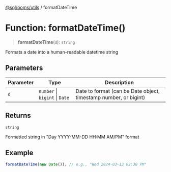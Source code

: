 [@sqlrooms/utils](../index.md) / formatDateTime

# Function: formatDateTime()

> **formatDateTime**(`d`): `string`

Formats a date into a human-readable datetime string

## Parameters

| Parameter | Type | Description |
| ------ | ------ | ------ |
| `d` | `number` \| `bigint` \| `Date` | Date to format (can be Date object, timestamp number, or bigint) |

## Returns

`string`

Formatted string in "Day YYYY-MM-DD HH:MM AM/PM" format

## Example

```ts
formatDateTime(new Date()); // e.g., "Wed 2024-03-13 02:30 PM"
```
